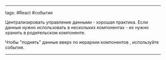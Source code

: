 ____

tags: #React #события 

Централизировать управление данными - хорошая практика.
Если данные нужно использовать в нескольких компонентах - их нужно хранить в родительском компоненте.

Чтобы "поднять" данные вверх по иерархии компонентов , используйте события.

_____


